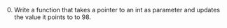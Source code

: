 0. Write a function that takes a pointer to an int as parameter and updates the value it points to to 98.
